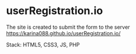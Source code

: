 # userRegistration.io

The site is created to submit the form to the server https://karina088.github.io/userRegistration.io/

Stack: 
HTML5, CSS3, JS, PHP
